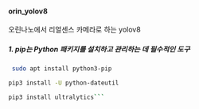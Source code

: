 #### orin_yolov8
오린나노에서 리얼센스 카메라로 하는 yolov8
##### 1. pip는 Python 패키지를 설치하고 관리하는 데 필수적인 도구
``` bash
 sudo apt install python3-pip 
```
``` bash
pip3 install -U python-dateutil
```
``` bash
pip3 install ultralytics```
